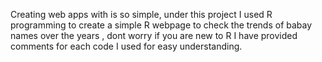 Creating web apps with is so simple, under this project  I used R programming to create a simple R webpage to check the trends of babay names over the years , dont worry if you are new to R I have provided comments for each code I used for easy understanding.
